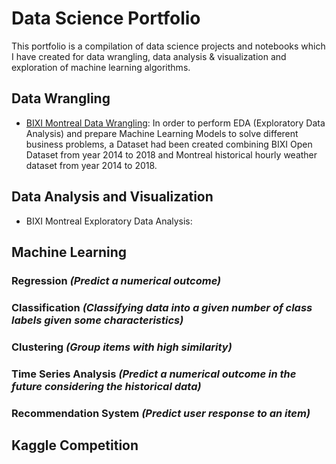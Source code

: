 # Data Science Portfolio

This portfolio is a compilation of data science projects and notebooks which I have created for data wrangling, data analysis & visualization and exploration of machine learning algorithms.

## Data Wrangling
- [BIXI Montreal Data Wrangling](https://github.com/bmshahrier/bixi-montreal/blob/master/bixi_montreal_data_wrangling.ipynb): In order to perform EDA (Exploratory Data Analysis) and prepare Machine Learning Models to solve different business problems, a Dataset had been created combining BIXI Open Dataset from year 2014 to 2018 and Montreal historical hourly weather dataset from year 2014 to 2018. 
## Data Analysis and Visualization
- BIXI Montreal Exploratory Data Analysis: 
## Machine Learning
### Regression *(Predict a numerical outcome)*
### Classification *(Classifying data into a given number of class labels given some characteristics)*
### Clustering *(Group items with high similarity)*
### Time Series Analysis *(Predict a numerical outcome in the future considering the historical data)*
### Recommendation System *(Predict user response to an item)*

## Kaggle Competition
